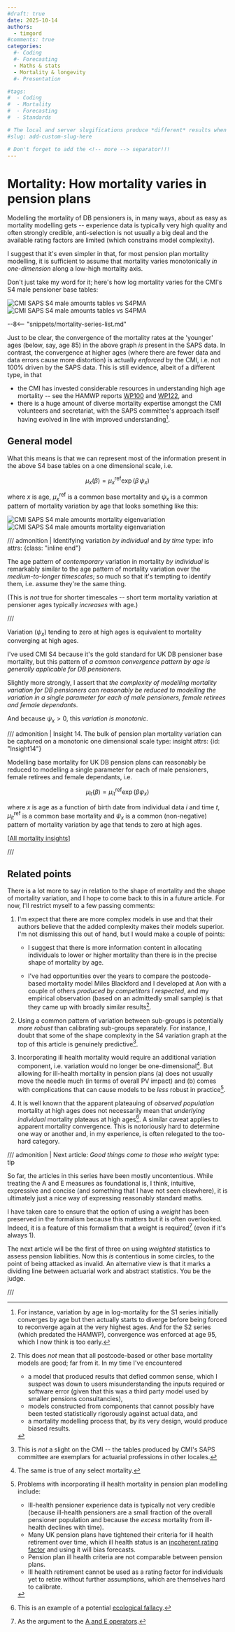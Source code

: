 ```yaml
---
#draft: true 
date: 2025-10-14
authors:
  - timgord
#comments: true
categories:
  #- Coding
  #- Forecasting
  - Maths & stats
  - Mortality & longevity
  #- Presentation

#tags:
#  - Coding
#  - Mortality
#  - Forecasting
#  - Standards

# The local and server slugifications produce *different* results when there are dashes in the item title.
#slug: add-custom-slug-here

# Don't forget to add the <!-- more --> separator!!!
---
```


# Mortality: How mortality varies in pension plans

Modelling the mortality of DB pensioners is, in many ways, about as easy as mortality modelling gets -- experience data is typically very high quality and often strongly credible, anti-selection is not usually a big deal and the available rating factors are limited (which constrains model complexity).

I suggest that it's even simpler in that, for most pension plan mortality modelling, it is sufficient to assume that mortality varies monotonically *in one-dimension* along a low-high mortality axis.

Don't just take my word for it; here's how log mortality varies for the CMI's S4 male pensioner base tables:

![CMI SAPS S4 male amounts tables vs S4PMA](S4-variation-light.png#only-light)
![CMI SAPS S4 male amounts tables vs S4PMA](S4-variation-dark.png#only-dark)

<!-- more -->
--8<-- "snippets/mortality-series-list.md"

Just to be clear, the convergence of the mortality rates at the 'younger' ages  (below, say, age 85) in the above graph *is* present in the SAPS data. In contrast, the convergence at higher ages (where there are fewer data and data errors cause more distortion) is actually *enforced* by the CMI, i.e. not 100% driven by the SAPS data. This is still evidence, albeit of a different type, in that

- the CMI has invested considerable resources in understanding high age mortality -- see the HAMWP reports [WP100](https://actuaries.org.uk/media/cfxilsvc/cmi-wp100-v01-2017-06-30-hamwp-second-report.pdf) and [WP122](https://www.actuaries.org.uk/system/files/field/document/CMI%20WP122%20v01%202019-06-28%20%20HAMWP%20final%20report_0.pdf), and
- there is a huge amount of diverse mortality expertise amongst the CMI volunteers and secretariat, with the SAPS committee's approach itself having evolved in line with improved understanding[^SAPSEvolution].

[^SAPSEvolution]: For instance, variation by age in log-mortality for the S1 series initially converges by age but then actually starts to diverge before being forced to reconverge again at the very highest ages. And for the S2 series (which predated the HAMWP), convergence was enforced at age&#xA0;95, which I now think is too early[^S2TJG].

[^S2TJG]: I was on SAPS committee when it produced S2, and so I'm partly responsible for that early age convergence. On the plus side, repeated concerns about getting high age mortality SAPS mortality right was one of the motivations behind setting up the HAMWP.

## General model

What this means is that we can represent most of the information present in the above S4 base tables on a one dimensional scale, i.e.

$$\mu_x(\beta)= \mu_x^\text{ref} \exp\big(\beta\,\psi_x\big)$$

where $x$ is age, $\mu_x^\text{ref}$ is a common base mortality and $\psi_x$ is a common pattern of mortality variation by age that looks something like this:

![CMI SAPS S4 male amounts mortality eigenvariation](S4-eigenvariation-light.png#only-light)
![CMI SAPS S4 male amounts mortality eigenvariation](S4-eigenvariation-dark.png#only-dark)

/// admonition | Identifying variation *by individual* and *by time*
    type: info
    attrs: {class: "inline end"}

The age pattern of *contemporary* variation in mortality *by individual* is remarkably similar to the age pattern of mortality variation over the *medium-to-longer timescales*; so much so that it's tempting to identify them, i.e. assume they're the same thing.

(This is *not* true for shorter timescales -- short term mortality variation at pensioner ages typically *increases* with age.)

///

Variation ($\psi_x$) tending to zero at high ages is equivalent to mortality converging at high ages.

I've used CMI S4 because it's the gold standard for UK DB pensioner base mortality, but this pattern of *a common convergence pattern by age is generally applicable for DB pensioners*. 

Slightly more strongly, I assert that *the complexity of modelling mortality variation for DB pensioners can reasonably be reduced to modelling the variation in a single parameter for each of male pensioners, female retirees and female dependants*.

And because $\psi_x\gt0$, this *variation is monotonic*.

/// admonition | Insight 14. The bulk of pension plan mortality variation can be captured on a monotonic one dimensional scale
    type: insight
    attrs: {id: "Insight14"}

Modelling base mortality for UK DB pension plans can reasonably be reduced to modelling a single parameter for each of male pensioners, female retirees and female dependants, i.e.

$$\mu_{it}(\beta)= \mu_{it}^\text{ref} \exp\big(\beta\psi_x\big)$$

where $x$ is age as a function of birth date from individual data $i$ and time $t$, $\mu_{it}^\text{ref}$ is a common base mortality and $\psi_x$ is a common (non-negative) pattern of mortality variation by age that tends to zero at high ages.

[[All mortality insights](/collated-mortality-insights#Insight14)]

///

## Related points

There is a lot more to say in relation to the shape of mortality and the shape of mortality variation, and I hope to come back to this in a future article. For now, I'll restrict myself to a few passing comments:

1. I'm expect that there are more complex models in use and that their authors believe that the added complexity makes their models superior. I'm not dismissing this out of hand, but I would make a couple of points:

    - I suggest that there is more information content in allocating individuals to lower or higher mortality than there is in the precise shape of mortality by age.

    - I've had opportunities over the years to compare the postcode-based mortality model Miles Blackford and I developed at Aon with a couple of others *produced by competitors I respected*, and my empirical observation (based on an admittedly small sample) is that they came up with broadly similar results[^SomeModelsArePoor].

1. Using a common pattern of variation between sub-groups is potentially *more robust* than calibrating sub-groups separately. For instance, I doubt that some of the shape complexity in the S4 variation graph at the top of this article is genuinely predictive[^S4Shapes].

1. Incorporating ill health mortality would require an additional variation component, i.e. variation would no longer be one-dimensional[^SelectMortality]. But allowing for ill-health mortality in pension plans (a)&#xA0;does not usually move the needle much (in terms of overall PV impact) and (b)&#xA0;comes with complications that can cause models to be *less* robust in practice[^ModellingIllHealth].

1. It is well known that the apparent plateauing of *observed population* mortality at high ages does not necessarily mean that *underlying individual* mortality plateaus at high ages[^EcologicalFallacy]. A similar caveat applies to apparent mortality convergence. This is notoriously hard to determine one way or another and, in my experience, is often relegated to the too-hard category.

[^SomeModelsArePoor]:

    This does *not* mean that all postcode-based or other base mortality models are good; far from it. In my time I've encountered

    - a model that produced results that defied common sense, which I suspect was down to users misunderstanding the inputs required or software error (given that this was a third party model used by smaller pensions consultancies),
    - models constructed from components that cannot possibly have been tested statistically rigorously against actual data, and
    - a mortality modelling process that, by its very design, would produce biased results.

[^S4Shapes]: This is *not* a slight on the CMI -- the tables produced by CMI's SAPS committee are exemplars for actuarial professions in other locales.

[^SelectMortality]: The same is true of any select mortality.

[^ModellingIllHealth]:

    Problems with incorporating ill health mortality in pension plan modelling include:

    - Ill-health pensioner experience data is typically not very credible (because ill-health pensioners are a small fraction of the overall pensioner population and because the *excess* mortality from ill-health declines with time).
    - Many UK pension plans have tightened their criteria for ill health retirement over time, which ill health status is an [incoherent rating factor](/2025-10/mortality-incoherent-rating-factors#Insight12) and using it will bias forecasts.
    - Pension plan ill health criteria are not comparable between pension plans.
    - Ill health retirement cannot be used as a rating factor for individuals yet to retire without further assumptions, which are themselves hard to calibrate.

[^EcologicalFallacy]: This is an example of a potential [ecological fallacy](https://en.wikipedia.org/wiki/Ecological_fallacy).

/// admonition | Next article: *Good things come to those who weight*
    type: tip

So far, the articles in this series have been mostly uncontentious. While treating the $\text{A}$ and $\text{E}$ measures as foundational is, I think, intuitive, expressive and concise (and something that I have not seen elsewhere), it is ultimately just a nice way of expressing reasonably standard maths.

I have taken care to ensure that the option of using a *weight* has been preserved in the formalism because this matters but it is often overlooked. Indeed, it is a feature of this formalism that a weight is required[^AE-ops] (even if it's always $1$).

The next article will be the first of three on using *weighted* statistics to assess pension liabilities. Now this *is* contentious in some circles, to the point of being attacked as invalid. An alternative view is that it marks a dividing line between actuarial work and abstract statistics. You be the judge.

///

[^AE-ops]: As the argument to the [$\text{A}$ and $\text{E}$ operators](/2025-08/mortality-measures-matter/#Def-AE-ops).

